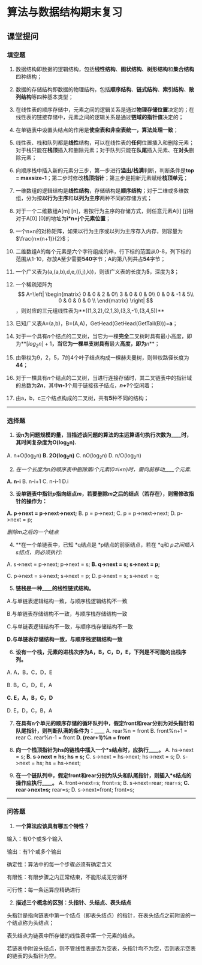 # 算法与数据结构期末复习

## 课堂提问

### 填空题

1. 数据结构即数据的逻辑结构，包括**线性结构**、**图状结构**、**树形结构**和**集合结构**四种结构；

2. 数据的存储结构即数据的物理结构，包括**顺序结构**、**链式结构**、**索引结构**、**散列结构**等四种基本类型；

3. 在线性表的顺序存储中，元素之间的逻辑关系是通过**物理存储位置**决定的；在线性表的链接存储中，元素之间的逻辑关系是通过**链域的指针值**决定的；

4. 在单链表中设置头结点的作用是**使空表和非空表统一，算法处理一致**；

5. 线性表、栈和队列都是**线性**结构，可以在线性表的**任何**位置插入和删除元素；对于栈只能在**栈顶**插入和删除元素；对于队列只能在**队尾**插入元素、在**对头**删除元素；

6. 向顺序栈中插入新的元素分三步，第一步进行**溢出/栈满**判断，判断条件是**top = maxsize-1**；第二步时修改**栈顶指针**；第三步是把新元素赋给**栈顶单元**；

7. 一维数组的逻辑结构是**线性结构**，存储结构是**顺序结构**；对于二维或多维数组，分为按**以行为主序**和**以列为主序**两种不同的存储方式；

8. 对于一个二维数组A[m] [n]，若按行为主序的存储方式，则任意元素A[i] [j]相对于A[0] [0]的地址为**i*n+j个元素位置**；

9. 一个n×n的对称矩阵，如果以行为主序或以列为主序存入内存，则容量为  $\frac{n×(n+1)}{2}$；

10. 二维数组A的每个元素是六个字符组成的串，行下标的范围从0-8，列下标的范围从1-10，存放A至少需要**540**字节；A的第八列共占**54**字节；

11. 一个广义表为(a,(a,b),d,e,((i,j),k))，则该广义表的长度为**5**，深度为**3**；

12. 一个稀疏矩阵为$$ A=\left| \begin{matrix} 0 & 0 & 2 & 0\\ 3 & 0 & 0 & 0\\ 0 & 0 & -1 & 5\\ 0 & 0 & 0 & 0 \\    \end{matrix}    \right| $$，则对应的三元组线性表为**((1,3,2),(2,1,3),(3,3,-1),(3,4,5))**

13. 已知广义表A=(a,b)，B=(A,A)，GetHead(GetHead(GetTail(B)))=**a**；

14. 对于一个具有*n*个结点的二叉树，当它为一棵**完全**二叉树时具有最小高度，即为**$[log_2n] +1$**，当它为一棵单支树具有**最大**高度，即为***n***；

15. 由带权为9，2，5，7的4个叶子结点构成一棵赫夫曼树，则带权路径长度为**44**；

16. 对于一棵具有*n*个结点的二叉树，当进行连接存储时，其二叉链表中的指针域的总数为***2n***，其中***n-1***个用于链接孩子结点，***n+1***个空闲着；

17. 由a，b，c三个结点构成的二叉树，共有**5**种不同的结构；

    

***

### 选择题

1. **设n为问题规模的量，当描述该问题的算法的主运算语句执行次数为____时，其时间复杂度为O(log<sub>2</sub>n).** 

A. n+O(log<sub>2</sub>n)	**B. 2O(log<sub>2</sub>n)**	C. nO(log<sub>2</sub>n)	D. n/O(log<sub>2</sub>n)



2. **在一个长度为*n*的顺序表中删除第*i*个元素*(0≤i≤n)*时，需向前移动____个元素.**

**A. n-i**	B. n-i+1	C. n-i-1	D.i



3. **设单链表中指针*p*指向结点*m*，若要删除*m*之后的结点（若存在），则需修改指针的操作为：**

**A. p->next = p->next->next;**	B. p = p->next;	C. p = p->next->next;	D. p->next = p;

*删除m之后的一个结点*



4. **在一个单链表中，已知 *q结点是 *p结点的前驱结点，若在 *q和 *p之间插入 *s结点，则必须执行:**

A. s->next = p->next;	p->next = s;	**B. q->next = s;	s->next = p;**

C. p->next = s->next;	s->next = p;	D. p->next = s;	s->next = q;



5. **链栈是一种____的线性链式结构。**

A.与单链表逻辑结构一致，与顺序栈逻辑结构不一致

B.与单链表存储结构不一致，与顺序栈存储结构一致

C.与单链表逻辑结构不一致，与顺序栈存储结构不一致

**D.与单链表存储结构一致，与顺序栈逻辑结构一致**



6. **设有一个栈，元素的进栈次序为A，B，C，D，E，下列是不可能的出栈序列。**

A. A，B，C，D，E  

B. B，C，D，E，A

**C. E，A，B，C，D**  

D. E，D，C，B，A



7. **在具有n个单元的顺序存储的循环队列中，假定front和rear分别为对头指针和队尾指针，则判断队满的条件为：____**
    A. rear%n = front	B. front%n+1 = rear	C. rear%n-1 = front	**D. (rear+1)%n = front**



8. **向一个栈顶指针为hs的链栈中插入一个*s结点时，应执行____。**
   A. hs->next = s;	**B. s->next = hs;	hs = s;**	C. s->next = hs->next;	hs->next = s;	D. s->next = hs;	hs = hs->next;



9. **在一个链队列中，假定front和rear分别为队头和队尾指针，则插入*s结点的操作应执行____。**
   A. front->next=s;   front=s;	B. s->next=rear;    rear=s;	**C. rear->next=s;**    rear=s;	D. s->next=front;   front=s;



****

### 问答题

1. **一个算法应该具有哪五个特性？**

输入：有0个或多个输入

输出：有1个或多个输出

确定性：算法中的每一个步骤必须有确定含义

有限性：有限步骤之内正常结束，不能形成无穷循环

可行性：每一条运算应精确进行



2. **描述三个概念的区别：头指针、头结点、表头结点**

头指针是指向链表中第一个结点（即表头结点）的指针，在表头结点之前附设的一个结点称为头结点；

表头结点为链表中所存储的线性表中第一个元素的结点。

若链表中附设头结点，则不管线性表是否为空表，头指针均不为空，否则表示空表的链表的头指针为空。





